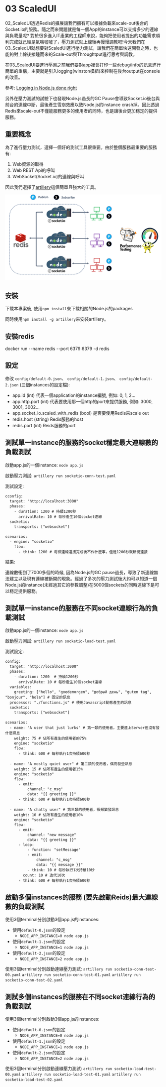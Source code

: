 # 03 ScaledUI
02_ScaledUI透過Redis的擴展讓我們擁有可以根據負載來scale-out後台的Socket.io的服務。隨之而來問題就是每一個App的instance可以支撐多少的連線與負載量呢?
對於很多進入IT產業的工程師來說，能夠把使用者提出的功能需求順利完成就己經是氣喘噓噓了，壓力測試就上線後再慢慢調教吧!今天我們在03_ScaledUI就想要對ScaledUI進行壓力測試，讓我們在簡單快速開發之時，也能夠對上線後接踵而來的Scale-out與Throughtput進行思考與調教。

在03_ScaledUI要進行壓測之前我們要對app裡會打印一些debug/info的訊息進行簡單的重構，主要就是引入logging(winston模組)來控制在後台output在console的改善。

參考: [Logging in Node.js done right](http://www.jyotman.xyz/post/logging-in-node.js-done-right)

另外在壓力測試的試驗下也發現Node.js過長的GC Pause會導致Socket.io後台與前台的連線中斷，最後產生雪崩效應以致Node.js的instance crash掉。因此透過Redis來scale-out不僅能服務更多的使用者的同時，也是讓後台更加穩定的提供服務。

## 重要概念
為了進行壓力測試，選擇一個好的測試工具很重要。由於整個服務最重要的服務有:
1. Web資源的取得
2. Web REST Api的呼叫
3. WebSocket(Socket.io)的連線與呼叫

因此我們選擇了[artillery](https://artillery.io/)這個簡單且強大的工具。

![architecture](https://github.com/erhwenkuo/streaming-training/blob/master/UI/03_ScaledUI/architecture.png)

## 安裝
下載本專案後, 使用`npm install`來下載相關的Node.js的packages

同時使用`npm install -g artillery`來安裝artillery。

## 安裝redis
docker run --name redis --port 6379:6379 -d redis

## 設定
修改 `config/default-0.json`、 `config/default-1.json`、 `config/default-2.json` (三個instances的設定檔):
- app.id (int) 代表一個application的instance編號, 例如: 0, 1, 2...
- app.http.port (int) 代表要使用那一個http的port來提供服務, 例如: 3000, 3001, 3002...
- app.socket_io.scaled_with_redis (bool) 是否要使用Redis來scale out
- redis.host (string) Redis服務的host
- redis.port (int) Reids服務的port

## 測試單一instance的服務的socket穩定最大連線數的負載測試
啟動app.js的一個instance:
`node app.js`

啟動壓力測試:
`artillery run socketio-conn-test.yaml`

測試設定:
```
cconfig:
  target: "http://localhost:3000"
  phases:
    - duration: 1200 # 持續1200秒
      arrivalRate: 10 # 每秒產生10個socket連線
  socketio:
    transports: ["websocket"]

scenarios:
  - engine: "socketio"
    flow:
      - think: 1200 # 每個連線連接完成後不作什麼事，但是1200秒就斷開連接
```

結果:

連線數衝到了7000多個的時候, 因為Node.js的GC pause過長，導致了新連線無法建立以及現有連線被斷開的現象。經過了多次的壓力測試後大約可以知道一個Node.js的instance(未經過其它的參數調整)在5000個sockets的同時連線下是可以穩定提供服務。

## 測試單一instance的服務在不同socket連線行為的負載測試
啟動app.js的一個instance:
`node app.js`

啟動壓力測試:
`artillery run socketio-load-test.yaml`

測試設定:
```
config:
  target: "http://localhost:3000"
  phases:
    - duration: 1200  # 持續1200秒
      arrivalRate: 10 # 每秒產生10個socket連線
  variables:
    greeting: ["hello", "goedemorgen", "добрый день", "guten tag", "bonjour", "hola"] # 固定的訊息
  processor: "./functions.js" # 使用Javascript動態產生的訊息
  socketio:
    transports: ["websocket"]

scenarios:
  - name: "A user that just lurks" # 第一類的使用者，主要連上Server但沒有發什麼訊息
    weight: 75 # 佔所有產生的使用者的75%
    engine: "socketio"
    flow:
      - think: 600 # 每秒執行1次持續600秒

  - name: "A mostly quiet user" # 第二類的使用者，偶而發些訊息
    weight: 15 # 佔所有產生的使用者15%
    engine: "socketio"
    flow:
      - emit:
          channel: "c_msg"
          data: "{{ greeting }}"
      - think: 600 # 每秒執行1次持續600秒

  - name: "A chatty user" # 第三類的使用者，很頻繁發訊息
    weight: 10 # 佔所有產生的使用者10%
    engine: "socketio"
    flow:
      - emit:
          channel: "new message"
          data: "{{ greeting }}"
      - loop:
          - function: "setMessage"
          - emit:
              channel: "c_msg"
              data: "{{ message }}"
          - think: 10 # 每秒執行1次持續10秒
        count: 10 # 迭代10次
      - think: 600 # 每秒執行1次持續600秒
```

## 啟動多個instances的服務 (要先啟動Reids)最大連線數的負載測試
使用3個terminal分別啟動3個app.js的instances:
- 使用`default-0.json`的設定
  - `NODE_APP_INSTANCE=0 node app.js`
- 使用`default-1.json`的設定
  - `NODE_APP_INSTANCE=1 node app.js`
- 使用`default-2.json`的設定
  - `NODE_APP_INSTANCE=2 node app.js`

使用3個terminal分別啟動連線壓力測試:
`artillery run socketio-conn-test-00.yaml`
`artillery run socketio-conn-test-01.yaml`
`artillery run socketio-conn-test-02.yaml`

## 測試多個instances的服務在不同socket連線行為的負載測試
使用3個terminal分別啟動3個app.js的instances:
- 使用`default-0.json`的設定
  - `NODE_APP_INSTANCE=0 node app.js`
- 使用`default-1.json`的設定
  - `NODE_APP_INSTANCE=1 node app.js`
- 使用`default-2.json`的設定
  - `NODE_APP_INSTANCE=2 node app.js`

使用3個terminal分別啟動連線壓力測試:
`artillery run socketio-load-test-00.yaml`
`artillery run socketio-load-test-01.yaml`
`artillery run socketio-load-test-02.yaml`
